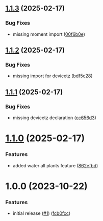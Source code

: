 ## [1.1.3](https://github.com/GonzaloHirsch/alexa-skill-my-plants/compare/v1.1.2...v1.1.3) (2025-02-17)


### Bug Fixes

* missing moment import ([00f6b0e](https://github.com/GonzaloHirsch/alexa-skill-my-plants/commit/00f6b0eb2e14ac9eeed7309dc010ea7bc9e2e8d0))

## [1.1.2](https://github.com/GonzaloHirsch/alexa-skill-my-plants/compare/v1.1.1...v1.1.2) (2025-02-17)


### Bug Fixes

* missing import for devicetz ([bdf5c28](https://github.com/GonzaloHirsch/alexa-skill-my-plants/commit/bdf5c28a7436dcc025daf1d547cfe0c27a80f34f))

## [1.1.1](https://github.com/GonzaloHirsch/alexa-skill-my-plants/compare/v1.1.0...v1.1.1) (2025-02-17)


### Bug Fixes

* missing devicetz declaration ([cc656d3](https://github.com/GonzaloHirsch/alexa-skill-my-plants/commit/cc656d338aee12893ba6799ce804c8aa69fb8d24))

# [1.1.0](https://github.com/GonzaloHirsch/alexa-skill-my-plants/compare/v1.0.0...v1.1.0) (2025-02-17)


### Features

* added water all plants feature ([862efbd](https://github.com/GonzaloHirsch/alexa-skill-my-plants/commit/862efbd4c1549c5260d1d64299319028f51acd08))

# 1.0.0 (2023-10-22)


### Features

* initial release ([#1](https://github.com/GonzaloHirsch/alexa-skill-my-plants/issues/1)) ([fcb0fcc](https://github.com/GonzaloHirsch/alexa-skill-my-plants/commit/fcb0fcc0e5a46d798764007141bfe7f127f61b06))
